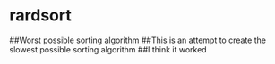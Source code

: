 # rardsort
##Worst possible sorting algorithm
##This is an attempt to create the slowest possible sorting algorithm
##I think it worked
